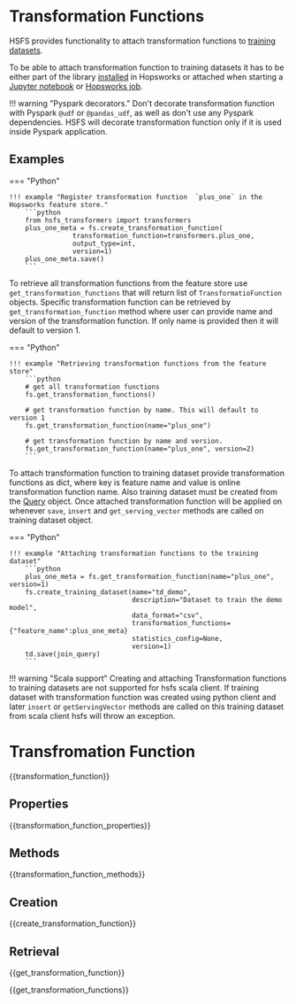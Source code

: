 # Transformation Functions

HSFS provides functionality to attach transformation functions to [training datasets](training_dataset.md).

To be able to attach transformation function to training datasets it has to be either part of the library
[installed](https://hopsworks.readthedocs.io/en/stable/user_guide/hopsworks/python.html?highlight=install#installing-libraries) in Hopsworks
or attached when starting a [Jupyter notebook](https://hopsworks.readthedocs.io/en/stable/user_guide/hopsworks/jupyter.html?highlight=jupyter)
or [Hopsworks job](https://hopsworks.readthedocs.io/en/stable/user_guide/hopsworks/jobs.html).

!!! warning "Pyspark decorators."
    Don't decorate transformation function with Pyspark `@udf` or `@pandas_udf`, as well as don't use any Pyspark dependencies.
    HSFS will decorate transformation function only if it is used inside Pyspark application.

## Examples

=== "Python"

    !!! example "Register transformation function  `plus_one` in the Hopsworks feature store."
        ```python
        from hsfs_transformers import transformers
        plus_one_meta = fs.create_transformation_function(
                    transformation_function=transformers.plus_one,
                    output_type=int,
                    version=1)
        plus_one_meta.save()
        ```

To retrieve all transformation functions from the feature store use `get_transformation_functions` that will return list of `TransformatioFunction` objects.
Specific transformation function can be retrieved by `get_transformation_function` method where user can provide name and version of the transformation function.
If only name is provided then it will default to version 1.

=== "Python"

    !!! example "Retrieving transformation functions from the feature store"
        ```python
        # get all transformation functions
        fs.get_transformation_functions()

        # get transformation function by name. This will default to version 1
        fs.get_transformation_function(name="plus_one")

        # get transformation function by name and version.
        fs.get_transformation_function(name="plus_one", version=2)
        ```

To attach transformation function to training dataset provide transformation functions as dict, where key is feature name and value is online transformation function name.
Also training dataset must be created from the [Query](query_vs_dataframe.md) object. Once attached transformation function will be applied on whenever `save`, `insert` and `get_serving_vector`
methods are called on training dataset object.

=== "Python"

    !!! example "Attaching transformation functions to the training dataset"
        ```python
        plus_one_meta = fs.get_transformation_function(name="plus_one", version=1)
        fs.create_training_dataset(name="td_demo",
                                   description="Dataset to train the demo model",
                                   data_format="csv",
                                   transformation_functions={"feature_name":plus_one_meta}
                                   statistics_config=None,
                                   version=1)
        td.save(join_query)
        ```

!!! warning "Scala support"
    Creating and attaching Transformation functions to training datasets are not supported for hsfs scala client.
    If training dataset with transformation function was created using python client and later `insert` or `getServingVector`
    methods are called on this training dataset from scala client hsfs will throw an exception.


# Transfromation Function

{{transformation_function}}

## Properties

{{transformation_function_properties}}

## Methods

{{transformation_function_methods}}

## Creation
{{create_transformation_function}}

## Retrieval

{{get_transformation_function}}

{{get_transformation_functions}}
